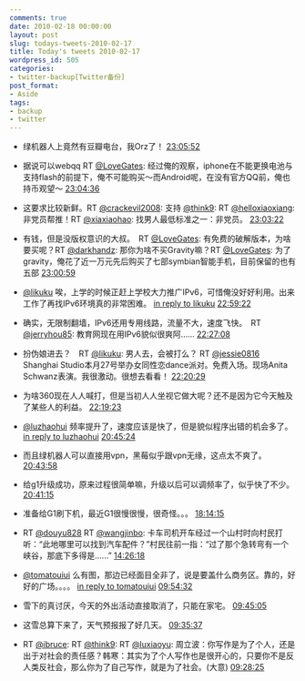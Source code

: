 ```yaml
---
comments: true
date: 2010-02-18 00:00:00
layout: post
slug: todays-tweets-2010-02-17
title: Today's tweets 2010-02-17
wordpress_id: 505
categories:
- twitter-backup[Twitter备份]
post_format:
- Aside
tags:
- backup
- twitter
---
```





  * 绿机器人上竟然有豆瓣电台，我Orz了！ [23:05:52](http://twitter.com/gfrog/statuses/9237155714)





  * 据说可以webqq  RT [@LoveGates](http://twitter.com/LoveGates): 经过俺的观察，iphone在不能更换电池与支持flash的前提下，俺不可能购买～而Android呢，在没有官方QQ前，俺也持币观望～ [23:04:36](http://twitter.com/gfrog/statuses/9237102819)





  * 这要求比较新鲜。RT [@crackevil2008](http://twitter.com/crackevil2008): 支持 [@think9](http://twitter.com/think9): RT [@helloxiaoxiang](http://twitter.com/helloxiaoxiang): 非党员帮推！RT [@xiaxiaohao](http://twitter.com/xiaxiaohao): 找男人最低标准之一：非党员。 [23:03:22](http://twitter.com/gfrog/statuses/9237051302)





  * 有钱，但是没版权意识的大叔。　RT [@LoveGates](http://twitter.com/LoveGates): 有免费的破解版本，为啥要买呢？RT [@darkhandz](http://twitter.com/darkhandz): 那你为啥不买Gravity嘛？RT [@LoveGates](http://twitter.com/LoveGates): 为了gravity，俺花了近一万元先后购买了七部symbian智能手机，目前保留的也有五部 [23:00:59](http://twitter.com/gfrog/statuses/9236949821)





  * [@likuku](http://twitter.com/likuku) 唉，上学的时候正赶上学校大力推广IPv6，可惜俺没好好利用。出来工作了再找IPv6环境真的非常困难。 [in reply to likuku](http://twitter.com/likuku/statuses/9235930658) [22:59:22](http://twitter.com/gfrog/statuses/9236876139)





  * 确实，无限制翻墙，IPv6还用专用线路，流量不大，速度飞快。　RT [@jerryhou85](http://twitter.com/jerryhou85): 教育网现在用IPv6貌似很爽阿…… [22:27:08](http://twitter.com/gfrog/statuses/9235598472)





  * 扮伪娘进去？　RT [@likuku](http://twitter.com/likuku): 男人去，会被打么？ RT [@jessie0816](http://twitter.com/jessie0816) Shanghai Studio本月27号举办女同性恋dance派对。免费入场。现场Anita Schwanz表演。我很激动。很想去看看！ [22:20:29](http://twitter.com/gfrog/statuses/9235341596)





  * 为啥360现在人人喊打，但是当初人人坐视它做大呢？还不是因为它今天触及了某些人的利益。 [22:19:23](http://twitter.com/gfrog/statuses/9235298920)





  * [@luzhaohui](http://twitter.com/luzhaohui) 频率提升了，速度应该是快了，但是貌似程序出错的机会多了。 [in reply to luzhaohui](http://twitter.com/luzhaohui/statuses/9232001154) [20:45:24](http://twitter.com/gfrog/statuses/9232049044)





  * 而且绿机器人可以直接用vpn，黑莓似乎跟vpn无缘，这点太不爽了。 [20:43:58](http://twitter.com/gfrog/statuses/9232005216)





  * 给g1升级成功，原来过程很简单嘛，升级以后可以调频率了，似乎快了不少。 [20:41:15](http://twitter.com/gfrog/statuses/9231925039)





  * 准备给G1刷下机，最近G1很慢很慢，很奇怪。。。 [18:14:15](http://twitter.com/gfrog/statuses/9228208132)





  * RT [@douyu828](http://twitter.com/douyu828) RT [@wangjinbo](http://twitter.com/wangjinbo): 卡车司机开车经过一个山村时向村民打听：“此地哪里可以找到汽车配件？”村民往前一指：“过了那个急转弯有一个峡谷，那底下多得是……” [14:26:18](http://twitter.com/gfrog/statuses/9223020193)





  * [@tomatouiui](http://twitter.com/tomatouiui) 么有图，那边已经面目全非了，说是要盖什么商务区。靠的，好好的广场。。。。 [in reply to tomatouiui](http://twitter.com/tomatouiui/statuses/9212816505) [09:54:32](http://twitter.com/gfrog/statuses/9213185520)





  * 雪下的真讨厌，今天的外出活动直接取消了，只能在家宅。 [09:45:05](http://twitter.com/gfrog/statuses/9212804887)





  * 这雪总算下来了，天气预报报了好几天。 [09:35:37](http://twitter.com/gfrog/statuses/9212417595)





  * RT [@ibruce](http://twitter.com/ibruce): RT [@think9](http://twitter.com/think9): RT [@luxiaoyu](http://twitter.com/luxiaoyu): 周立波：你写作是为了个人，还是出于对社会的责任感？韩寒：其实为了个人写作也是很开心的，只要你不是反人类反社会，那么你为了自己写作，就是为了社会。(大意) [09:28:25](http://twitter.com/gfrog/statuses/9212119623)





